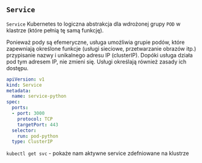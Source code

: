 ## `Service`
`Service` Kubernetes to logiczna abstrakcja dla wdrożonej grupy `POD` w klastrze (które pełnią tę samą funkcję).

Ponieważ pody są efemeryczne, usługa umożliwia grupie podów, które zapewniają określone funkcje (usługi sieciowe, przetwarzanie obrazów itp.) przypisanie nazwy i unikalnego adresu IP (clusterIP). Dopóki usługa działa pod tym adresem IP, nie zmieni się. Usługi określają również zasady ich dostępu.

```yaml
apiVersion: v1
kind: Service
metadata:
  name: service-python
spec:
  ports:
  - port: 3000
    protocol: TCP
    targetPort: 443
  selector:
    run: pod-python
  type: ClusterIP
```

`kubectl get svc` - pokaże nam aktywne service zdefniowane na klustrze